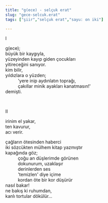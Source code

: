 ```yaml
---
title: "g(ece) - selçuk erat"
slug: "gece-selcuk.erat"
tags: ["şiir","selçuk erat","sayu: on iki"]

---
```


I

g(ece);\
büyük bir kaygıyla,\
yüzeyinden kayıp giden çocukları\
yitireceğini sanıyor.\
kim bilir,\
yıldızlara o yüzden;\
          'yere inip aydınlatın toprağı,\
          çakıllar minik ayakları kanatmasın!'\
demişti.

 

II

irinim el yakar,\
ten kavurur,\
acı verir.

çağların ötesinden haberci\
iki sözcükten mülhem kitap yazmıştır\
kapağında göz;\
          çoğu an düşlerimde görünen\
          dokunurum, uzaklaşır\
          derinlerden ses\
          'temizlen' diye içime\
          kordan öte bir kor düşürür\
nasıl bakar!\
ne bakış ki ruhumdan,\
kanlı tortular dökülür...
